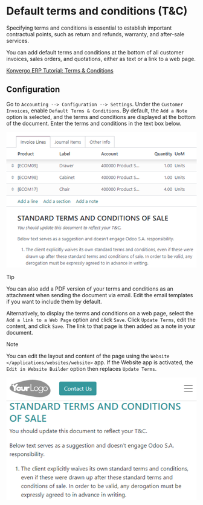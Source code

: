 # Default terms and conditions (T&C)

Specifying terms and conditions is essential to establish important
contractual points, such as return and refunds, warranty, and after-sale
services.

You can add default terms and conditions at the bottom of all customer
invoices, sales orders, and quotations, either as text or a link to a
web page.

<div class="seealso">

[Konvergo ERP Tutorial: Terms &
Conditions](https://www.odoo.com/slides/slide/terms-conditions-1680)

</div>

## Configuration

Go to `Accounting --> Configuration --> Settings`. Under the `Customer
Invoices`, enable `Default Terms & Conditions`. By default, the
`Add a Note` option is selected, and the terms and conditions are
displayed at the bottom of the document. Enter the terms and conditions
in the text box below.

![Example of terms and conditions as a note](terms_conditions/terms-note.png)

> [!TIP]
> You can also add a PDF version of your terms and conditions as an
> attachment when sending the document via email. Edit the email
> templates if you want to include them by default.

Alternatively, to display the terms and conditions on a web page, select
the `Add a link
to a Web Page` option and click `Save`. Click `Update Terms`, edit the
content, and click `Save`. The link to that page is then added as a note
in your document.

> [!NOTE]
> You can edit the layout and content of the page using the `Website
> </applications/websites/website>` app. If the Website app is
> activated, the `Edit in
> Website Builder` option then replaces `Update Terms`.

![Example of terms and conditions as a web page](terms_conditions/terms-webpage.png)
